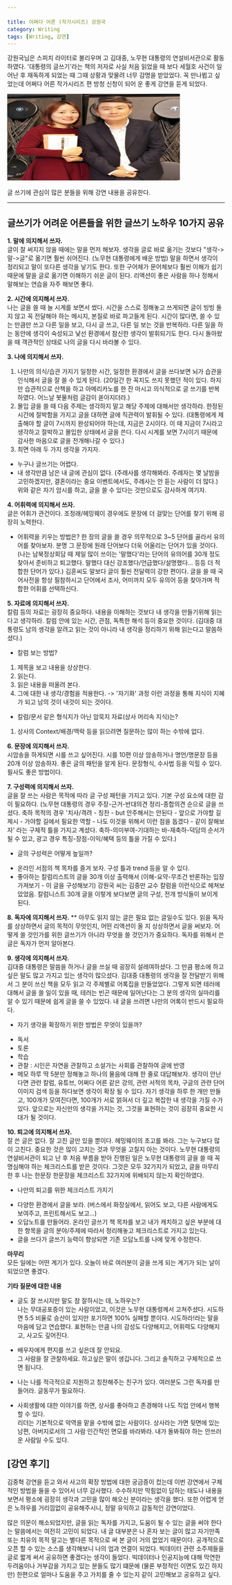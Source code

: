 ```yaml
---

title: 어쩌다 어른 (작가시리즈) 강원국 
category: Writing
tags: [Writing, 강연]
---
```


강원국님은 스피치 라이터로 불리우며 고 김대중, 노무현 대통령의 연설비서관으로 활동하였다. '대통령의 글쓰기'라는 책의 저자로 사실 처음 읽었을 때 보다 세월호 사건이 일어난 후 재독하게 되었는 때 그때 상황과 맞물려 너무 감명을 받았었다. 꼭 만나뵙고 싶었는데 어쩌다 어른 작가시리즈 편 방청 신청이 되어 운 좋게 강연을 듣게 되었다. 

<img src="/assets/img/wonkuk.jpg" height="200" width="400">  

글 쓰기에 관심이 많은 분들을 위해 강연 내용을 공유한다.  

----------


## 글쓰기가 어려운 어른들을 위한 글쓰기 노하우 10가지 공유 ##



**1. 말에 의지해서 쓰자.**  
글이 잘 써지지 않을 때에는 말을 먼저 해보자. 생각을 글로 바로 옮기는 것보다 "생각->말->글"로 옮기면 훨씬 쉬어진다. (노무현 대통령에게 배운 방법)
말을 하면서 생각이 정리되고 말이 또다른 생각을 낳기도 한다. 또한 구어체가 문어체보다 훨씬 이해가 쉽기 때문에 말을 글로 옮기면 이해하기 쉬운 글이 된다. 리액션이 좋은 사람을 하나 정해서 말해보는 연습을 자주 해보면 좋다.

**2. 시간에 의지해서 쓰자.**  
나는 글을 쓸 때 늘 시계를 보면서 썼다. 시간을 스스로 정해놓고 쓰게되면 글이 빙빙 돌지 않고 꼭 전달해야 하는 메시지, 본질로 바로 파고들게 된다.
시간이 많다면, 쓸 수 있는 만큼만 쓰고 다른 일을 보고, 다시 글 쓰고, 다른 일 보는 것을 반복하라. 다른 일을 하는 동안에 생각이 숙성되고 낯선 환경에서 참신한 생각이 발휘되기도 한다. 다시 돌아왔을 때 객관적인 상태로 나의 글을 다시 바라볼 수 있다.

**3. 나에 의지해서 쓰자.**  
1) 나만의 의식/습관 가지기
일정한 시간, 일정한 환경에서 글을 쓰다보면 뇌가 습관을 인식해서 글을 잘 쓸 수 있게 된다. (20일간 한 꼭지도 쓰지 못했던 적이 있다. 하지만 습관적으로 산책을 하고 아메리카노를 한 잔 마시고 의식적으로 글 쓰기를 반복하였다. 어느날 봇물처럼 글감이 쏟아지더라.)
2) 몰입
글을 쓸 때 다음 주제는 생각하지 말고 해당 주제에 대해서만 생각하라. 한정된 시간에 절박함을 가지고 글을 대하면 글에 직관력이 발휘될 수 있다. (대통령에게 제출해야 할 글이 7시까지 완성되어야 하는데, 지금은 2시이다. 이 때 지금이 7시라고 생각하고 절박하고 몰입한 상태에서 글을 쓴다. 다시 시계를 보면 7시이기 때문에 감사한 마음으로 글을 전개해나갈 수 있다.)
3) 최면
아래 두 가지 생각을 가지자.
- 누구나 글쓰기는 어렵다.
- 내 생각만큼 남은 내 글에 관심이 없다.
(주례사를 생각해봐라. 주례자는 몇 날밤을 고민하겠지만, 결혼이라는 중요 이벤트에서도, 주례사는 안 듣는 사람이 더 많다.)
위와 같은 자기 암시를 하고, 글을 쓸 수 있다는 것만으로도 감사하게 여기자.

**4. 어휘력에 의지해서 쓰자.**  
글은 어휘가 관건이다. 조정래/헤밍웨이 경우에도 문장에 더 걸맞는 단어를 찾기 위해 굉장히 노력한다.
* 어휘력을 키우는 방법은?
한 장의 글을 쓸 경우 의무적으로 3~5 단어를 골라서 유의어를 찾아보자. 분명 그 문장에 원래 단어보다 더욱 어울리는 단어가 있을 것이다.
(나는 남북정상회담 때 제일 많이 쓰이는 '말했다'라는 단어의 유의어를 30개 정도 찾아서 준비하고 퇴고했다. 말했다 대신 강조했다/언급했다/설명했다... 등등 더 적합한 단어가 있다.)
김훈씨도 말보다 글이 훨씬 전달력이 강한 편이다. 글을 쓸 때 국어사전을 항상  필참하시고 단어에서 조사, 어미까지 모두 유의어 등을 찾아가며 적합한 어휘를 선택하신다.

**5. 자료에 의지해서 쓰자.**  
칼럼 등의 자료는 굉장히 중요하다. 내용을 이해하는 것보다 내 생각을 만들기위해 읽는다고 생각하라. 칼럼 안에 있는 시간, 관점, 독특한 해석 등이 중요한 것이다.  (김대중 대통령도 남의 생각을 알려고 읽는 것이 아니라 내 생각을 정리하기 위해 읽는다고 말씀하셨다.)
* 칼럼 보는 방법?
1) 제목을 보고 내용을 상상한다.
2) 읽는다.
3) 읽은 내용을 떠올려 본다.
4) 그에 대한 내 생각/경험을 적용한다. -> '자기화' 과정
이런 과정을 통해 지식이 지혜가 되고 남의 것이 내것이 되는 것이다.
* 칼럼/문서 같은 형식지가 아닌 암묵지 자료(상사 머리속 지식)는?
1) 상사의 Context/배경/맥락 등을 읽으려면 질문하는 많이 하는 수밖에 없다.

**6. 문장에 의지해서 쓰자.**  
시암송을 하게되면 시를 쓰고 싶어진다.
시를 10편 이상 암송하거나 명언/명문장 등을 20개 이상 암송하자. 좋은 글의 패턴을 알게 된다. 문장형식, 수사법 등을 익힐 수 있다. 필사도 좋은 방법이다.

**7. 구성력에 의지해서 쓰자.**  
글을 잘 쓰는 사람은 목적에 따라 글 구성 패턴을 가지고 있다. 기본 구성 요소에 대한 감이 필요하다. 
(노무현 대통령의 경우 주장-근거-반대의견 정리-종합의견 순으로 글을 쓰셨다. 축하 목적의 경우 '치사/격려 - 칭찬 - but 안주해서는 안된다 - 앞으로 가야할 길 제시 - 가야할 길에서 필요한 역할 - 나도 이것을 위해서 이런 점을 돕겠다 - 같이 잘해보자' 라는 구체적 틀을 가지고 계셨다. 축하-의미부여-기대하는 바-재축하-덕담의 순서가 될 수 있고, 광고 경우 특징-장점-이익/혜택 등의 틀을 가질 수 있다.)
* 글의 구성력은 어떻게 높일까?
- 온라인 서점의 책 목차를 즐겨 보자. 구성 틀과 trend 등을 알 수 있다.
- 좋아하는 칼럼리스트의 글을 30개 이상 출력해서 (이해-요약-무조건 반론하는 입장 가져보기 - 이 글을 구성해보기) 강원국 씨는 김중만 교수 칼럼을 이런식으로 헤쳐보았었음. 칼럼니스트 30개 글을 이렇게 보다보면 글의 구성, 전개 방식들이 보이게 된다.  

**8. 독자에 의지해서 쓰자.**  **
아무도 읽지 않는 글은 필요 없는 글일수도 있다. 읽을 독자를 상상하면서 글의 목적이 무엇인지, 어떤 리액션이 올 지 상상하면서 글을 써보자. 어떻게 쓸 것인가를 위한 글쓰기가 아니라 무엇을 쓸 것인가가 중요하다. 독자를 위해서 쓴 글은 독자가 먼저 알아본다.

**9. 생각에 의지해서 쓰자.**  
김대중 대통령은 말씀을 하거나 글을 쓰실 때 굉장히 설레여하셨다. 그 만큼 평소에 하고 싶은 말도 많고 가지고 있는 생각이 많으셨다. 김대중 대통령의 생각을 잘 전달받기 위해서 그 분이 쓰신 책을 모두 읽고 각 주제별로 어록집을 만들었었다. 그렇게 되면 테러에 대해서 글을 쓸 일이 있을 때, 테러는 빈곤 때문에 일어난다는 그 분의 생각의 실마리를 알 수 있기 때문에 쉽게 글을 쓸 수 있었다. 내 글을 쓰려면 나만의 어록이 반드시 필요하다.
* 자기 생각을 확장하기 위한 방법은 무엇이 있을까?
- 독서
- 토론
- 학습
- 관찰 : 시인은 자연을 관찰하고 소설가는 사회를 관찰하여 글에 반영
- 메모
하루 딱 5분만 정해놓고 하나의 물음에 대해 한 줄로 대답해보자. 생각이 안난다면 관련 칼럼, 유튜브, 어쩌다 어른 같은 강의, 관련 서적의 목차, 구글의 관련 단어 이미지 검색 등을 하다보면 생각이 확장 될 수 있다.
자기 생각을 하루 한 개만 만들고, 100개가 모여진다면, 100개가 서로 얽혀서 더 깊고 복잡한 내 생각을 가질 수가 있다. 
앞으로는 자신만의 생각을 가지는 것, 그것을 표현하는 것이 굉장히 중요한 시대가 될 것이다.

**10. 퇴고에 의지해서 쓰자.**  
잘 쓴 글은 없다. 잘 고친 글만 있을 뿐이다. 헤밍웨이의 초고를 봐라. 그는 누구보다 많이 고친다. 중요한 것은 많이 고치는 것과 무엇을 고칠지 아는 것이다.
노무현 대통령의 연설비서관이 되고 난 후 처음 부름을 받아 진행된 일은 노무현 대통령의 글을 쓸 때 꼭 명심해야 하는 체크리스트를 받은 것이다. 그것은 모두 32가지가 되었고, 글을 마무리 한 후 나는 한문장 한문장을 체크리스트 32가지에 위배되지 않는지 확인하였다.
* 나만의 퇴고를 위한 체크리스트 가지기
- 다양한 환경에서 글을 보라. (버스에서 화장실에서, 읽어도 보고, 다른 사람에게도 보여주고, 프린트해서도 보고...)
- 오답노트를 만들어라. 온라인 글쓰기 책 목차를 보고 내가 캐치하고 싶은 부분에 대한 항목을 글의 분야/주제에 따라서 정리해놓고 체크리스트로 가지고 있는다.
- 글을 쓰다가 글쓰기 능력이 향상되면 기존 오답노트를 나에 맞게 수정한다.

**마무리**  
모든 일에는 어떤 계기가 있다. 오늘이 바로 여러분이 글을 쓰게 되는 계기가 되는 날이 되었으면 좋겠다.

**기타 질문에 대한 내용**



- 글도 잘 쓰시지만 말도 참 잘하시는 데, 노하우는?    
 나는 무대공포증이 있는 사람이었고, 이것은 노무현 대통령께서 고쳐주셨다. 시도하면 5:5 비율로 승산이 있지만 포기하면 100% 실패할 뿐이다. 시도하라!라는 말을 마음에 담고 연습했다. 표현하는 만큼 나의 감성도 다양해지고, 어휘력도 다양해지고, 사고도 깊어진다.



- 배우자에게 편지를 쓰고 싶은데 잘 안되요.  
그 사람을 잘 관찰하세요. 하고싶은 말이 생깁니다. 그리고 솔직하고 구체적으로 쓰면 됩니다.



- 나는 나를 적극적으로 지원하고 칭찬해주는 친구가 있다. 여러분도 그런 독자를 만들어라. 글동무가 필요하다.



- 사회생활에 대한 이야기를 하면, 상사를 좋아하고 존경해야 나도 직업 안에서 행복할 수 있다.  
  리더는 기본적으로 악역을 맡을 수밖에 없는 사람이다. 상사라는 가면 뒷면에 있는 남편, 아버지로서의 그 사람 인간적인 면모를 바라봐라. 내가 돌봐줘야 하는 안쓰러운 사람일 수도 있다.

## [강연 후기] ##
김중혁 강연을 듣고 와서 사고의 확장 방법에 대한 궁금증이 컸는데 이번 강연에서 구체적인 방법을 들을 수 있어서 너무 감사했다. 수수하지만 막힘없이 답하는 태도나 내용을 보면서 평소에 굉장히 생각과 고민을 많이 해오신 분이라는 생각을 했다. 또한 어렵게 얻은 노하우를 거리낌없이 공유해주시니, 정말 유익하고 감동적인 강연이었다.

많은 의문이 해소되었지만, 글을 읽는 독자를 가지고, 도움이 될 수 있는 글을 써야 한다는 말씀에서는 여전히 고민이 되었다. 내 글 대부분은 나 혼자 보는 글이 많고 자기만족 또는 치유의 목적 말고는 별다른 목적으로 써 본 글이 거의 없었기 때문이다. 공개적으로 오픈 할 수 있는 소스를 생각해보니 나의 업과 연결이 되었다. 빅데이터 관련 소주제들을 글로 짧게 써서 공유하면 좋겠다는 생각이 들었다. 빅데이터나 인공지능에 대해 막연한 두려움이나 거부감을 가지고 있는 분들도 많기 떄문에 (물론 부정적인 이면도 있긴 하지만) 한편으로 얼마나 도움을 주고 가치를 줄 수 있는지 같이 고민해보고 공유하고 싶다.
 
